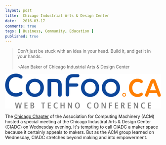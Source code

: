 ```yaml
---
layout: post
title:  Chicago Industrial Arts & Design Center
date:   2016-03-17
comments: true
tags: [ Business, Community, Education ]
published: true
---
```


>Don't just be stuck with an idea in your head. Build it, and get it in your hands.<br/>&nbsp;<br/>~Alan Baker of Chicago Industrial Arts & Design Center

<img src="/images/confoo.png" alt="bronze pour at chicago industrial art and design center">

The [Chicago Chapter](http://www.meetup.com/acm-chicago/events/229049466/) of the Association for Computing Machinery (ACM) hosted a special meeting at the Chicago Industiral Arts & Design Center ([CIADC](http://www.ciadc.org/)) on Wednesday evening. It's tempting to call CIADC a maker space because it certainly appeals to makers. But as the ACM group learned on Wednesday, CIADC stretches beyond making and into empowerment.






